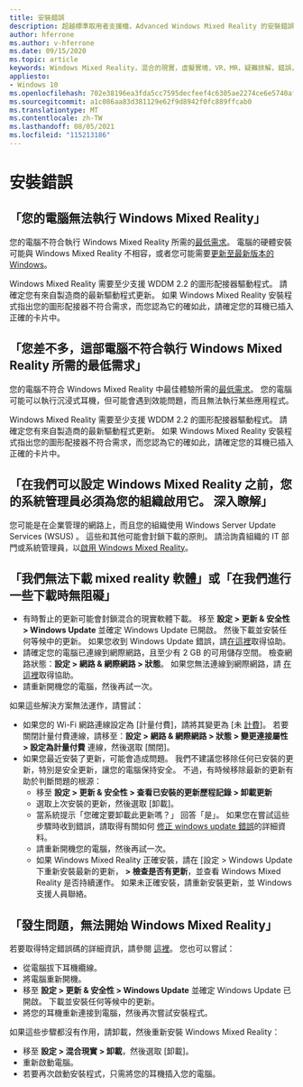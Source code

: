 ```yaml
---
title: 安裝錯誤
description: 超越標準取用者支援檔，Advanced Windows Mixed Reality 的安裝錯誤疑難排解。
author: hferrone
ms.author: v-hferrone
ms.date: 09/15/2020
ms.topic: article
keywords: Windows Mixed Reality，混合的現實，虛擬實境，VR，MR，疑難排解，錯誤，協助，支援，安裝
appliesto:
- Windows 10
ms.openlocfilehash: 702e38196ea3fda5cc7595decfeef4c6305ae2274ce6e5740af60c511447506b
ms.sourcegitcommit: a1c086aa83d381129e62f9d8942f0fc889ffcab0
ms.translationtype: MT
ms.contentlocale: zh-TW
ms.lasthandoff: 08/05/2021
ms.locfileid: "115213186"
---
```

# <a name="installation-errors"></a>安裝錯誤

## <a name="your-pc-cant-run-windows-mixed-reality"></a>「您的電腦無法執行 Windows Mixed Reality」

您的電腦不符合執行 Windows Mixed Reality 所需的[最低需求](https://support.microsoft.com/help/4039260/windows-10-mixed-reality-pc-hardware-guidelines)。 電腦的硬體安裝可能與 Windows Mixed Reality 不相容，或者您可能需要[更新至最新版本的 Windows](https://support.microsoft.com/help/12373/windows-update-faq)。 

Windows Mixed Reality 需要至少支援 WDDM 2.2 的圖形配接器驅動程式。 請確定您有來自製造商的最新驅動程式更新。 如果 Windows Mixed Reality 安裝程式指出您的圖形配接器不符合需求，而您認為它的確如此，請確定您的耳機已插入正確的卡片中。

## <a name="youre-nearly-therethis-pc-doesnt-meet-the-minimum-requirements-needed-to-run-windows-mixed-reality"></a>「您差不多，這部電腦不符合執行 Windows Mixed Reality 所需的最低需求」

您的電腦不符合 Windows Mixed Reality 中最佳體驗所需的[最低需求](https://support.microsoft.com/help/4039260/windows-10-mixed-reality-pc-hardware-guidelines)。 您的電腦可能可以執行沉浸式耳機，但可能會遇到效能問題，而且無法執行某些應用程式。

Windows Mixed Reality 需要至少支援 WDDM 2.2 的圖形配接器驅動程式。 請確定您有來自製造商的最新驅動程式更新。 如果 Windows Mixed Reality 安裝程式指出您的圖形配接器不符合需求，而您認為它的確如此，請確定您的耳機已插入正確的卡片中。

## <a name="before-we-can-set-up-windows-mixed-reality-your-administrator-will-need-to-enable-it-for-your-organization-learn-more"></a>「在我們可以設定 Windows Mixed Reality 之前，您的系統管理員必須為您的組織啟用它。 深入瞭解」

您可能是在企業管理的網路上，而且您的組織使用 Windows Server Update Services (WSUS) 。 這些和其他可能會封鎖下載的原則。 請洽詢貴組織的 IT 部門或系統管理員，以[啟用 Windows Mixed Reality](/windows/application-management/manage-windows-mixed-reality#enable)。

## <a name="we-couldnt-download-the-mixed-reality-software-or-hang-tight-while-we-do-some-downloading"></a>「我們無法下載 mixed reality 軟體」或「在我們進行一些下載時無阻礙」

* 有時暫止的更新可能會封鎖混合的現實軟體下載。 移至 **設定 > 更新 & 安全性 > Windows Update** 並確定 Windows Update 已開啟。 然後下載並安裝任何等候中的更新。 如果您收到 Windows Update 錯誤，請[在這裡](https://support.microsoft.com/help/10164/fix-windows-update-errors)取得協助。
* 請確定您的電腦已連線到網際網路，且至少有 2 GB 的可用儲存空間。 檢查網路狀態：**設定 > 網路 & 網際網路 > 狀態**。 如果您無法連線到網際網路，請 [在這裡](https://support.microsoft.com/help/10741/windows-10-fix-network-connection-issues)取得協助。  
* 請重新開機您的電腦，然後再試一次。 

如果這些解決方案無法運作，請嘗試：
* 如果您的 Wi-Fi 網路連線設定為 [計量付費]，請將其變更為 [未 [計費](https://support.microsoft.com//help/17452/windows-metered-internet-connections-faq)]。 若要關閉計量付費連線，請移至：**設定 > 網路 & 網際網路 > 狀態 > 變更連接屬性 > 設定為計量付費** 連線，然後選取 [關閉]。  
* 如果您最近安裝了更新，可能會造成問題。 我們不建議您移除任何已安裝的更新，特別是安全更新，讓您的電腦保持安全。 不過，有時候移除最新的更新有助於判斷問題的根源： 
    * 移至 **設定 > 更新 & 安全性 > 查看已安裝的更新歷程記錄 > 卸載更新**
    * 選取上次安裝的更新，然後選取 [卸載]。
    * 當系統提示「您確定要卸載此更新嗎？」 回答「是」。 如果您在嘗試這些步驟時收到錯誤，請取得有關如何 [修正 windows update 錯誤](https://support.microsoft.com//help/10164/fix-windows-update-errors)的詳細資料。 
    * 請重新開機您的電腦，然後再試一次。 
    * 如果 Windows Mixed Reality 正確安裝，請在 [設定 > Windows Update 下重新安裝最新的更新， **> 檢查是否有更新**，並查看 Windows Mixed Reality 是否持續運作。 如果未正確安裝，請重新安裝更新，並 Windows 支援人員聯絡。 

## <a name="something-went-wrong-and-we-couldnt-start-windows-mixed-reality"></a>「發生問題，無法開始 Windows Mixed Reality」
若要取得特定錯誤碼的詳細資訊，請參閱 [這裡](error-codes.md)。 您也可以嘗試：

* 從電腦拔下耳機纜線。
* 將電腦重新開機。
* 移至 **設定 > 更新 & 安全性 > Windows Update** 並確定 Windows Update 已開啟。 下載並安裝任何等候中的更新。
* 將您的耳機重新連接到電腦，然後再次嘗試安裝程式。

如果這些步驟都沒有作用，請卸載，然後重新安裝 Windows Mixed Reality：
* 移至 **設定 > 混合現實 > 卸載**，然後選取 [卸載]。 
* 重新啟動電腦。 
* 若要再次啟動安裝程式，只需將您的耳機插入您的電腦。